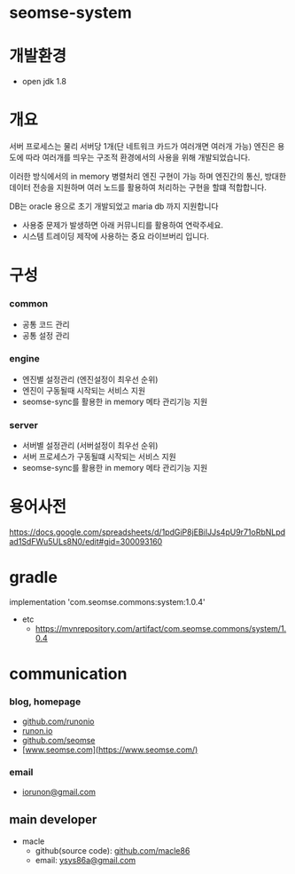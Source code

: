 # seomse-system

# 개발환경
- open jdk 1.8

# 개요
서버 프로세스는 물리 서버당 1개(단 네트워크 카드가 여러개면 여러개 가능) 엔진은 용도에 따라 여러개를 띄우는 구조적 환경에서의 사용을 위해 개발되었습니다.

이러한 방식에서의 in memory 병렬처리 엔진 구현이 가능 하며 엔진간의 통신, 방대한 데이터 전송을 지원하며 여러 노드를 활용하여 처리하는 구현을 할떄 적합합니다.

DB는 oracle 용으로 초기 개발되었고 maria db 까지 지원합니다
- 사용중 문제가 발생하면 아래 커뮤니티를 활용하여 연락주세요.
- 시스템 트레이딩 제작에 사용하는 중요 라이브버리 입니다.

# 구성
### common 
- 공통 코드 관리
- 공통 설정 관리

### engine
- 엔진별 설정관리 (엔진설정이 최우선 순위)
- 엔진이 구동될때 시작되는 서비스 지원
- seomse-sync를 활용한 in memory 메타 관리기능 지원

### server
- 서버별 설정관리 (서버설정이 최우선 순위)
- 서버 프로세스가 구동될떄 시작되는 서비스 지원
- seomse-sync를 활용한 in memory 메타 관리기능 지원

# 용어사전
https://docs.google.com/spreadsheets/d/1pdGiP8jEBiIJJs4pU9r71oRbNLpdad1SdFWu5ULs8N0/edit#gid=300093160

# gradle
implementation 'com.seomse.commons:system:1.0.4'
- etc
    - https://mvnrepository.com/artifact/com.seomse.commons/system/1.0.4

# communication
### blog, homepage
- [github.com/runonio](https://github.com/runonio)
- [runon.io](https://runon.io)
- [github.com/seomse](https://github.com/seomse)
- [www.seomse.com](https://www.seomse.com/)


### email
- iorunon@gmail.com

## main developer
- macle
    - github(source code): [github.com/macle86](https://github.com/macle86)
    - email: ysys86a@gmail.com

